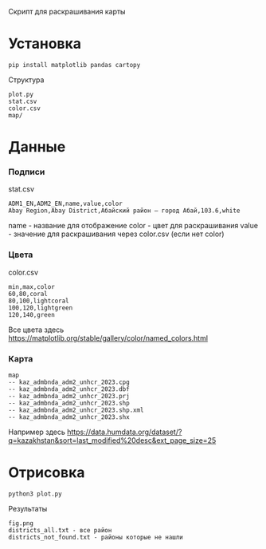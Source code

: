Скрипт для раскрашивания карты

# Установка
```
pip install matplotlib pandas cartopy
```

Структура
```
plot.py
stat.csv
color.csv
map/
```

# Данные

### Подписи
stat.csv
```
ADM1_EN,ADM2_EN,name,value,color
Abay Region,Abay District,Абайский район — город Абай,103.6,white
```

name - название для отображение
color - цвет для раскрашивания
value - значение для раскрашивания через color.csv (если нет color)

### Цвета
color.csv
```
min,max,color
60,80,coral
80,100,lightcoral
100,120,lightgreen
120,140,green
```
Все цвета здесь
https://matplotlib.org/stable/gallery/color/named_colors.html

### Карта
```
map
-- kaz_admbnda_adm2_unhcr_2023.cpg
-- kaz_admbnda_adm2_unhcr_2023.dbf
-- kaz_admbnda_adm2_unhcr_2023.prj
-- kaz_admbnda_adm2_unhcr_2023.shp
-- kaz_admbnda_adm2_unhcr_2023.shp.xml
-- kaz_admbnda_adm2_unhcr_2023.shx
```

Например здесь
https://data.humdata.org/dataset/?q=kazakhstan&sort=last_modified%20desc&ext_page_size=25

# Отрисовка
```
python3 plot.py
```

Результаты
```
fig.png
districts_all.txt - все район
districts_not_found.txt - районы которые не нашли
```
